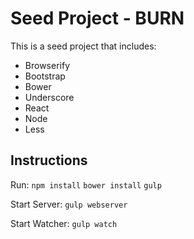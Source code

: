 # Seed Project - BURN

This is a seed project that includes:
- Browserify
- Bootstrap
- Bower
- Underscore
- React
- Node
- Less

## Instructions

Run:
`npm install`
`bower install`
`gulp`

Start Server: `gulp webserver`

Start Watcher: `gulp watch`
